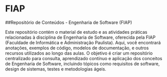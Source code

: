 # FIAP

##Repositório de Conteúdos - Engenharia de Software (FIAP)

Este repositório contém o material de estudo e as atividades práticas relacionadas à disciplina de Engenharia de Software, oferecida pela FIAP (Faculdade de Informática e Administração Paulista). Aqui, você encontrará anotações, exemplos de código, modelos de documentação, e outros recursos utilizados ao longo das aulas. O objetivo é criar um repositório centralizado para consulta, aprendizado contínuo e aplicação dos conceitos de Engenharia de Software, incluindo tópicos como requisitos de software, design de sistemas, testes e metodologias ágeis.
